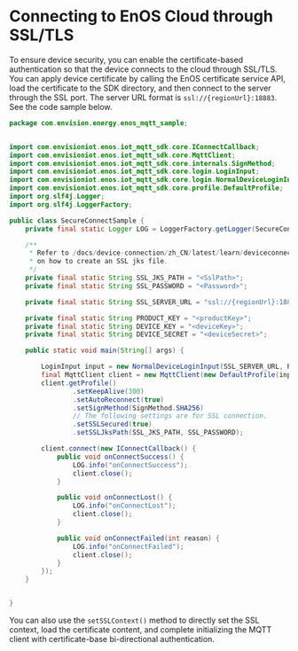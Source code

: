 # Connecting to EnOS Cloud through SSL/TLS

To ensure device security, you can enable the certificate-based authentication so that the device connects to the cloud through SSL/TLS. You can apply device certificate by calling the EnOS certificate service API, load the certificate to the SDK directory, and then connect to the server through the SSL port. The server URL format is `ssl://{regionUrl}:18883`. See the code sample below.

```java
package com.envision.energy.enos_mqtt_sample;


import com.envisioniot.enos.iot_mqtt_sdk.core.IConnectCallback;
import com.envisioniot.enos.iot_mqtt_sdk.core.MqttClient;
import com.envisioniot.enos.iot_mqtt_sdk.core.internals.SignMethod;
import com.envisioniot.enos.iot_mqtt_sdk.core.login.LoginInput;
import com.envisioniot.enos.iot_mqtt_sdk.core.login.NormalDeviceLoginInput;
import com.envisioniot.enos.iot_mqtt_sdk.core.profile.DefaultProfile;
import org.slf4j.Logger;
import org.slf4j.LoggerFactory;

public class SecureConnectSample {
    private final static Logger LOG = LoggerFactory.getLogger(SecureConnectSample.class);

    /**
     * Refer to /docs/device-connection/zh_CN/latest/learn/deviceconnection_authentication.html
     * on how to create an SSL jks file.
     */
    private final static String SSL_JKS_PATH = "<SslPath>";
    private final static String SSL_PASSWORD = "<Password>";

    private final static String SSL_SERVER_URL = "ssl://{regionUrl}:18883";

    private final static String PRODUCT_KEY = "<productKey>";
    private final static String DEVICE_KEY = "<deviceKey>";
    private final static String DEVICE_SECRET = "<deviceSecret>";

    public static void main(String[] args) {

        LoginInput input = new NormalDeviceLoginInput(SSL_SERVER_URL, PRODUCT_KEY, DEVICE_KEY, DEVICE_SECRET);
        final MqttClient client = new MqttClient(new DefaultProfile(input));
        client.getProfile()
                .setKeepAlive(300)
                .setAutoReconnect(true)
                .setSignMethod(SignMethod.SHA256)
                // The following settings are for SSL connection.
                .setSSLSecured(true)
                .setSSLJksPath(SSL_JKS_PATH, SSL_PASSWORD);

        client.connect(new IConnectCallback() {
            public void onConnectSuccess() {
                LOG.info("onConnectSuccess");
                client.close();
            }

            public void onConnectLost() {
                LOG.info("onConnectLost");
                client.close();
            }

            public void onConnectFailed(int reason) {
                LOG.info("onConnectFailed");
                client.close();
            }
        });
    }


}


```

You can also use the `setSSLContext()` method to directly set the SSL context, load the certificate content, and complete initializing the MQTT client with certificate-base bi-directional authentication. 
